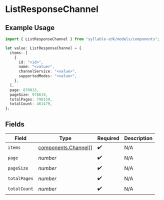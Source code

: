 # ListResponseChannel

## Example Usage

```typescript
import { ListResponseChannel } from "syllable-sdk/models/components";

let value: ListResponseChannel = {
  items: [
    {
      id: "<id>",
      name: "<value>",
      channelService: "<value>",
      supportedModes: "<value>",
    },
  ],
  page: 870013,
  pageSize: 978619,
  totalPages: 799159,
  totalCount: 461479,
};
```

## Fields

| Field                                                      | Type                                                       | Required                                                   | Description                                                |
| ---------------------------------------------------------- | ---------------------------------------------------------- | ---------------------------------------------------------- | ---------------------------------------------------------- |
| `items`                                                    | [components.Channel](../../models/components/channel.md)[] | :heavy_check_mark:                                         | N/A                                                        |
| `page`                                                     | *number*                                                   | :heavy_check_mark:                                         | N/A                                                        |
| `pageSize`                                                 | *number*                                                   | :heavy_check_mark:                                         | N/A                                                        |
| `totalPages`                                               | *number*                                                   | :heavy_check_mark:                                         | N/A                                                        |
| `totalCount`                                               | *number*                                                   | :heavy_check_mark:                                         | N/A                                                        |